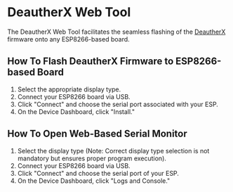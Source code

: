 # DeautherX Web Tool

The DeautherX Web Tool facilitates the seamless flashing of the [DeautherX](https://github.com/BlackTechX011/DeauherX) firmware onto any ESP8266-based board.

## How To Flash DeautherX Firmware to ESP8266-based Board

1. Select the appropriate display type.
2. Connect your ESP8266 board via USB.
3. Click "Connect" and choose the serial port associated with your ESP.
4. On the Device Dashboard, click "Install."

## How To Open Web-Based Serial Monitor

1. Select the display type (Note: Correct display type selection is not mandatory but ensures proper program execution).
2. Connect your ESP8266 board via USB.
3. Click "Connect" and choose the serial port of your ESP.
4. On the Device Dashboard, click "Logs and Console."
